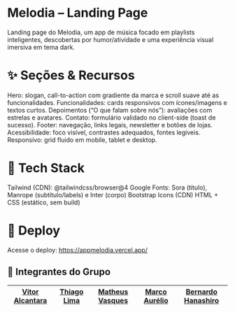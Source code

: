 # Melodia – Landing Page

Landing page do Melodia, um app de música focado em playlists inteligentes, descobertas por humor/atividade e uma experiência visual imersiva em tema dark.


# ✨ Seções & Recursos

Hero: slogan, call-to-action com gradiente da marca e scroll suave até as funcionalidades.
Funcionalidades: cards responsivos com ícones/imagens e textos curtos.
Depoimentos (“O que falam sobre nós”): avaliações com estrelas e avatares.
Contato: formulário validado no client-side (toast de sucesso).
Footer: navegação, links legais, newsletter e botões de lojas.
Acessibilidade: foco visível, contrastes adequados, fontes legíveis.
Responsivo: grid fluido em mobile, tablet e desktop.


# 🧱 Tech Stack

Tailwind (CDN): @tailwindcss/browser@4
Google Fonts: Sora (título), Manrope (subtítulo/labels) e Inter (corpo)
Bootstrap Icons (CDN)
HTML + CSS (estático, sem build)

# 🚀 Deploy
Acesse o deploy: https://appmelodia.vercel.app/

## 👥 Integrantes do Grupo
| [Vitor Alcantara](https://github.com/VitorAlcantara-tech) | [Thiago Lima](https://github.com/thiagolima-tech) |  [Matheus Vasques](https://github.com/maatvasques) | [Marco Aurélio](https://github.com/Arriatea) | [Bernardo Hanashiro](https://github.com/BernardoYuji) | 
| :---: | :---: | :---: | :---: | :---: |
